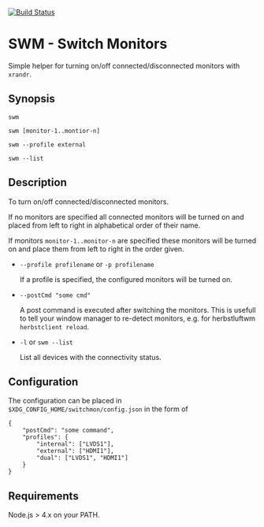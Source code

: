 [![Build Status](https://travis-ci.org/tomru/switchmon.svg?branch=master)](https://travis-ci.org/tomru/switchmon)

# SWM - Switch Monitors

Simple helper for turning on/off connected/disconnected monitors with `xrandr`.

## Synopsis
`swm`

`swm [monitor-1..montior-n]`

`swm --profile external`

`swm --list`

## Description

To turn on/off connected/disconnected monitors.

If no monitors are specified all connected monitors will be turned on and
placed from left to right in alphabetical order of their name.

If monitors `monitor-1..monitor-n` are specified these monitors will be turned
on and place them from left to right in the order given.

* `--profile profilename` or `-p profilename`

  If a profile is specified, the configured monitors will be turned on.

* `--postCmd "some cmd"`

  A post command is executed after switching the monitors.  This is usefull to
  tell your window manager to re-detect monitors, e.g. for herbstluftwm
  `herbstclient reload`.

* `-l` or `swm --list`

  List all devices with the connectivity status.

## Configuration

The configuration can be placed in `$XDG_CONFIG_HOME/switchmon/config.json` in
the form of

```
{
    "postCmd": "some command",
    "profiles": {
        "internal": ["LVDS1"],
        "external": ["HDMI1"],
        "dual": ["LVDS1", "HDMI1"]
    }
}
```

## Requirements

Node.js > 4.x on your PATH.
